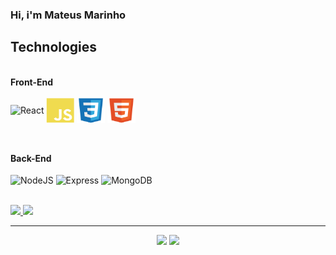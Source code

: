 ### Hi, i'm Mateus Marinho

## Technologies

<div style="display: inline_block"><br>
  <b> Front-End </b> <br><br>
 <img align="center" alt="React" height=40 width="45" src="https://cdn.jsdelivr.net/gh/devicons/devicon/icons/react/react-original.svg" />
 <img align="center" alt="JS" height=40 width="45" src="https://raw.githubusercontent.com/devicons/devicon/master/icons/javascript/javascript-plain.svg" />
 <img align="center" alt="CSS" height=40 width="45" src="https://raw.githubusercontent.com/devicons/devicon/master/icons/css3/css3-original.svg" />  
 <img align="center" alt="HTML" height=40 width="45" src="https://raw.githubusercontent.com/devicons/devicon/master/icons/html5/html5-original.svg" />
  
  <br><br><b> Back-End </b> <br><br>
  <img align="center" alt="NodeJS" height="40" width="45" src="https://cdn.jsdelivr.net/gh/devicons/devicon/icons/nodejs/nodejs-original.svg" />
  <img align="center" alt="Express" height="40" width="45" src="https://cdn.jsdelivr.net/gh/devicons/devicon/icons/express/express-original.svg" />
  <img align="center" alt="MongoDB" height="40" width="45" src="https://cdn.jsdelivr.net/gh/devicons/devicon/icons/mongodb/mongodb-original.svg" /> 
</div>
  
<br />

<a href = "https://github.com/momarinho">
  <img height="160em" src="https://github-readme-stats.vercel.app/api?username=momarinho&show_icons=true&theme=dracula&include_all_commits=true&count_private=true"/>
  <img height="160em" src="https://github-readme-stats.vercel.app/api/top-langs/?username=momarinho&layout=compact&langs_count=16&theme=dracula"/>
  </div>           
</div>

<br />
<hr />

<div align="center"> 
  <a href = "mailto:mateusomarinho@gmail.com"><img src="https://img.shields.io/badge/-Gmail-%23333?style=for-the-badge&logo=gmail&logoColor=white" target="_blank"></a>
  <a href="https://www.linkedin.com/in/momarinho/" target="_blank"><img src="https://img.shields.io/badge/-LinkedIn-%230077B5?style=for-the-badge&logo=linkedin&logoColor=white" target="_blank"></a>  
</div>
